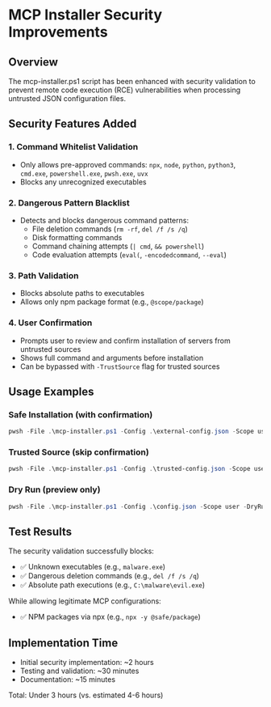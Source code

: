 # MCP Installer Security Improvements

## Overview
The mcp-installer.ps1 script has been enhanced with security validation to prevent remote code execution (RCE) vulnerabilities when processing untrusted JSON configuration files.

## Security Features Added

### 1. Command Whitelist Validation
- Only allows pre-approved commands: `npx`, `node`, `python`, `python3`, `cmd.exe`, `powershell.exe`, `pwsh.exe`, `uvx`
- Blocks any unrecognized executables

### 2. Dangerous Pattern Blacklist
- Detects and blocks dangerous command patterns:
  - File deletion commands (`rm -rf`, `del /f /s /q`)
  - Disk formatting commands
  - Command chaining attempts (`| cmd`, `&& powershell`)
  - Code evaluation attempts (`eval(`, `-encodedcommand`, `--eval`)

### 3. Path Validation
- Blocks absolute paths to executables
- Allows only npm package format (e.g., `@scope/package`)

### 4. User Confirmation
- Prompts user to review and confirm installation of servers from untrusted sources
- Shows full command and arguments before installation
- Can be bypassed with `-TrustSource` flag for trusted sources

## Usage Examples

### Safe Installation (with confirmation)
```powershell
pwsh -File .\mcp-installer.ps1 -Config .\external-config.json -Scope user
```

### Trusted Source (skip confirmation)
```powershell
pwsh -File .\mcp-installer.ps1 -Config .\trusted-config.json -Scope user -TrustSource
```

### Dry Run (preview only)
```powershell
pwsh -File .\mcp-installer.ps1 -Config .\config.json -Scope user -DryRun
```

## Test Results
The security validation successfully blocks:
- ✅ Unknown executables (e.g., `malware.exe`)
- ✅ Dangerous deletion commands (e.g., `del /f /s /q`)  
- ✅ Absolute path executions (e.g., `C:\malware\evil.exe`)

While allowing legitimate MCP configurations:
- ✅ NPM packages via npx (e.g., `npx -y @safe/package`)

## Implementation Time
- Initial security implementation: ~2 hours
- Testing and validation: ~30 minutes
- Documentation: ~15 minutes

Total: Under 3 hours (vs. estimated 4-6 hours)